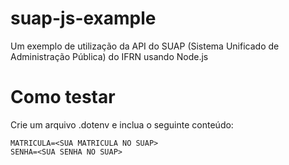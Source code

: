 # suap-js-example

Um exemplo de utilização da API do SUAP (Sistema Unificado de Administração Pública) do IFRN usando Node.js

# Como testar

Crie um arquivo .dotenv e inclua o seguinte conteúdo:

```
MATRICULA=<SUA MATRICULA NO SUAP>
SENHA=<SUA SENHA NO SUAP>
```